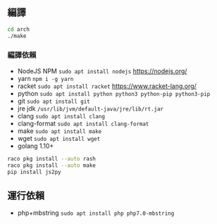 ## 編譯

```bash
cd arch
./make
```

### 編譯依賴

* NodeJS NPM `sudo apt install nodejs` https://nodejs.org/
* yarn `npm i -g yarn`
* racket `sudo apt install racket` https://www.racket-lang.org/
* python `sudo apt install python python3 python-pip python3-pip`
* git `sudo apt install git`
* jre jdk `/usr/lib/jvm/default-java/jre/lib/rt.jar`
* clang `sudo apt install clang`
* clang-format `sudo apt install clang-format`
* make `sudo apt install make`
* wget `sudo apt install wget`
* golang 1.10+

```bash
raco pkg install --auto rash
raco pkg install --auto make
pip install js2py
```

## 運行依賴

* php+mbstring `sudo apt install php php7.0-mbstring`
